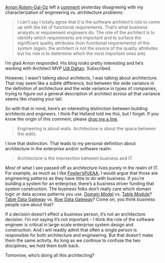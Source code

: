 [Arnon Rotem-Gal-Oz](http://www.rgoarchitects.com/blog) left a
[comment](http://devhawk.net/CommentView,guid,1629f5d2-1504-436c-aa43-91419955fb5d.aspx)
yesterday disagreeing with my characterization of engineering vs.
architecture problems:

> I can’t say I totally agree that it is the software architect’s role
> to come up with the list of functional requirements. That’s what
> business analysts or requirement engineers do. The role of the
> architect is to identify which requirements are important and to
> surface the significant quality attributes (non-functional
> requirements) of the system (again, the architect is not the source of
> the quality attributes but his role is to determine which the most
> important ones are).

I’m glad Arnon responded. His blog looks pretty interesting and he’s
working with Architect MVP [Udi Dahan](http://udidahan.weblogs.us/).
Subscribed.

However, I wasn’t talking about architects, I was talking about
architecture. That may seem like a subtle difference, but between the
wide variance in the definition of architecture and the wide variance in
types of companies, trying to figure out a general description of
architect across all that variance seems like chasing your tail.

So with that in mind, here’s an interesting distinction between building
architects and engineers. I think Pat Helland told me this, but I
forget. If you know the origin of this comment, please [drop me a
line](mailto:hpierson@microsoft.com).

> Engineering is about walls. Architecture is about the space between
> the walls.

I love that distinction. That leads to my personal definition about
architecture in the enterprise and/or software realm:

> Architecture is the intersection between business and IT.

*Most* of what I see passed off as architecture lives purely in the
realm of IT. For example, as much as I like
[Fowler’s](http://www.martinfowler.com/)[PoEAA](http://www.martinfowler.com/books.html#eaa),
I would argue that those are engineering patterns as they have little to
do with business. If you’re building a system for an enterprise, there’s
a business driver funding that system construction. The business folks
don’t really care which domain logic or data access patterns you use.
[Domain Model](http://www.martinfowler.com/eaaCatalog/domainModel.html)
vs. [Table
Module](http://www.martinfowler.com/eaaCatalog/tableModule.html)? [Table
Data
Gateway](http://www.martinfowler.com/eaaCatalog/tableDataGateway.html)
vs. [Row Data
Gateway](http://www.martinfowler.com/eaaCatalog/rowDataGateway.html)?
Come on, you think business people care about that?

If a decision doesn’t effect a business person, it’s not an architecture
decision. I’m not saying it’s not important – I think the role of the
software engineer is critical in large-scale enterprise system design
and construction. And I will readily admit that often a single person is
responsible for both architecture and engineering. But that doesn’t make
them the same activity. As long as we continue to confuse the two
disciplines, we hold them both back.

Tomorrow, who’s doing all this architecting?

